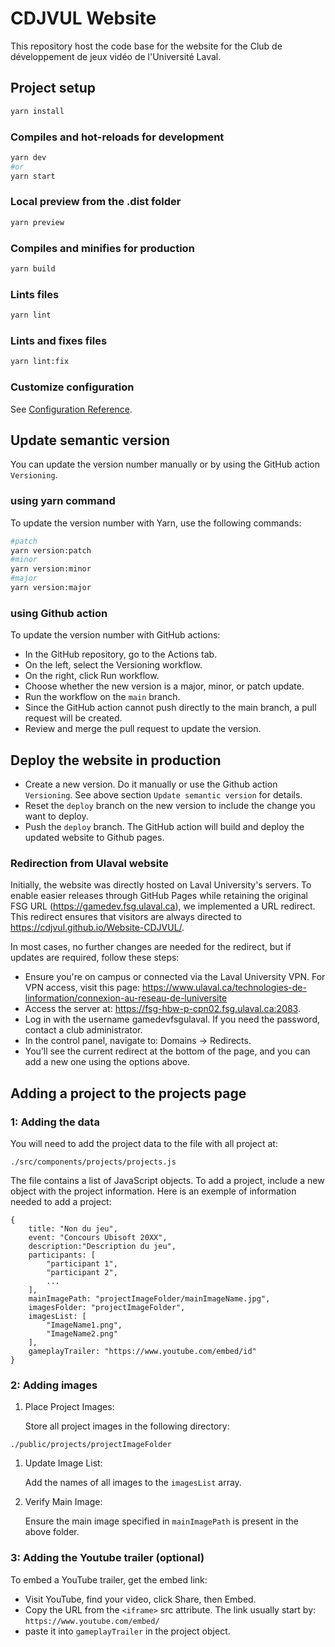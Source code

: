# CDJVUL Website

This repository host the code base for the website for the Club de développement de jeux vidéo de l'Université Laval.

## Project setup
```bash
yarn install
```

### Compiles and hot-reloads for development
```bash
yarn dev
#or
yarn start
```

### Local preview from the .dist folder
```bash
yarn preview
```

### Compiles and minifies for production
```bash
yarn build
```

### Lints files
```bash
yarn lint
```

### Lints and fixes files
```bash
yarn lint:fix
```

### Customize configuration
See [Configuration Reference](https://cli.vuejs.org/config/).

## Update semantic version

You can update the version number manually or by using the GitHub action `Versioning`.

### using yarn command

To update the version number with Yarn, use the following commands:

```bash
#patch
yarn version:patch
#minor
yarn version:minor
#major
yarn version:major
```

### using Github action

To update the version number with GitHub actions:

- In the GitHub repository, go to the Actions tab.
- On the left, select the Versioning workflow.
- On the right, click Run workflow.
- Choose whether the new version is a major, minor, or patch update.
- Run the workflow on the `main` branch.
- Since the GitHub action cannot push directly to the main branch, a pull request will be created.
- Review and merge the pull request to update the version.

## Deploy the website in production
- Create a new version. Do it manually or use the Github action `Versioning`. See above section `Update semantic version` for details.
- Reset the `deploy` branch on the new version to include the change you want to deploy. 
- Push the `deploy` branch. The GitHub action will build and deploy the updated website to Github pages.

### Redirection from Ulaval website
Initially, the website was directly hosted on Laval University's servers. To enable easier releases through GitHub Pages while retaining the original FSG URL (https://gamedev.fsg.ulaval.ca), we implemented a URL redirect. This redirect ensures that visitors are always directed to https://cdjvul.github.io/Website-CDJVUL/.

In most cases, no further changes are needed for the redirect, but if updates are required, follow these steps:
- Ensure you're on campus or connected via the Laval University VPN. For VPN access, visit this page: https://www.ulaval.ca/technologies-de-linformation/connexion-au-reseau-de-luniversite
- Access the server at: https://fsg-hbw-p-cpn02.fsg.ulaval.ca:2083.
- Log in with the username gamedevfsgulaval. If you need the password, contact a club administrator.
- In the control panel, navigate to: Domains -> Redirects.
- You’ll see the current redirect at the bottom of the page, and you can add a new one using the options above.

## Adding a project to the projects page

### 1: Adding the data
You will need to add the project data to the file with all project at:
```
./src/components/projects/projects.js
``` 
The file contains a list of JavaScript objects. To add a project, include a new object with the project information. Here is an exemple of information needed to add a project:
```
{
    title: "Non du jeu",
    event: "Concours Ubisoft 20XX",
    description:"Description du jeu",
    participants: [
        "participant 1",
        "participant 2",
        ...
    ],
    mainImagePath: "projectImageFolder/mainImageName.jpg",
    imagesFolder: "projectImageFolder",
    imagesList: [
        "ImageName1.png",
        "ImageName2.png"
    ],
    gameplayTrailer: "https://www.youtube.com/embed/id"
}
```

### 2: Adding images
1. Place Project Images:
    
    Store all project images in the following directory:

```
./public/projects/projectImageFolder
```

1. Update Image List:
   
    Add the names of all images to the `imagesList` array.

2. Verify Main Image:

    Ensure the main image specified in `mainImagePath` is present in the above folder.

### 3: Adding the Youtube trailer (optional)
To embed a YouTube trailer, get the embed link:

- Visit YouTube, find your video, click Share, then Embed.
- Copy the URL from the `<iframe>` src attribute. The link usually start by: `https://www.youtube.com/embed/` 
- paste it into `gameplayTrailer` in the project object.
